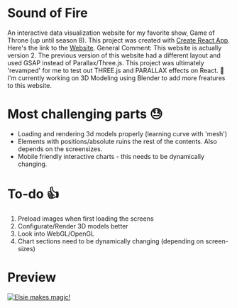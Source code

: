 # Sound of Fire

An interactive data visualization website for my favorite show, Game of Throne (up until season 8). This project was created with [Create React App](https://github.com/facebook/create-react-app). Here's the link to the [Website](https://soundoffire.netlify.com).
General Comment: This website is actually version 2. 
The previous version of this website had a different layout and used GSAP instead of Parallax/Three.js. This project was ultimately 'revamped' for me to test out THREE.js and PARALLAX effects on React. 👏 I'm currently working on 3D Modeling using Blender to add more freatures to this website. 

# Most challenging parts 😓
- Loading and rendering 3d models properly (learning curve with 'mesh')
- Elements with positions/absolute ruins the rest of the contents. Also depends on the screensizes.
- Mobile friendly interactive charts - this needs to be dynamically changing.

# To-do 👍
1) Preload images when first loading the screens
2) Configurate/Render 3D models better 
3) Look into WebGL/OpenGL
4) Chart sections need to be dynamically changing (depending on screen-sizes)


# Preview

[![Elsie makes magic!](https://res.cloudinary.com/dkoa2h6xc/image/upload/c_scale,q_100,w_645/v1610412840/Screen_Shot_2021-01-11_at_5.53.02_PM_z25kxp.png)](https://www.elsiemade.com)

